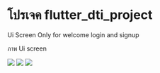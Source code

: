 # โปรเจค flutter_dti_project

Ui Screen Only for welcome login and signup

ภาพ Ui screen

<img src="https://github.com/user-attachments/assets/bfbce809-3560-45c6-83c9-ef0368e99429" weight=200>

<img src="https://github.com/user-attachments/assets/794ba366-8822-4b9e-ab49-4ca7dab7ce97" weight=200>

<img src="https://github.com/user-attachments/assets/d2c90e93-b628-4f59-b09b-c069312717ce" weight=200>
